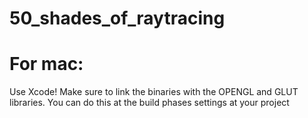 # 50_shades_of_raytracing

# For mac:
Use Xcode! Make sure to link the binaries with the OPENGL and GLUT libraries. You can do this at the build phases settings at your project